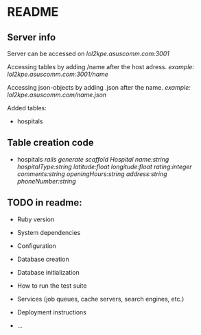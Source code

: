 # README

## Server info
Server can be accessed on
*lol2kpe.asuscomm.com:3001*

Accessing tables by adding 
    /name
after the host adress.
*example: lol2kpe.asuscomm.com:3001/name*

Accessing json-objects by adding
    .json
after the name.
*example: lol2kpe.asuscomm.com/name.json*

Added tables:
* hospitals

## Table creation code ##

* hospitals
*rails generate scaffold Hospital name:string hospitalType:string latitude:float longitude:float rating:integer comments:string openingHours:string address:string phoneNumber:string*

## TODO in readme: 

* Ruby version

* System dependencies

* Configuration

* Database creation

* Database initialization

* How to run the test suite

* Services (job queues, cache servers, search engines, etc.)

* Deployment instructions

* ...
